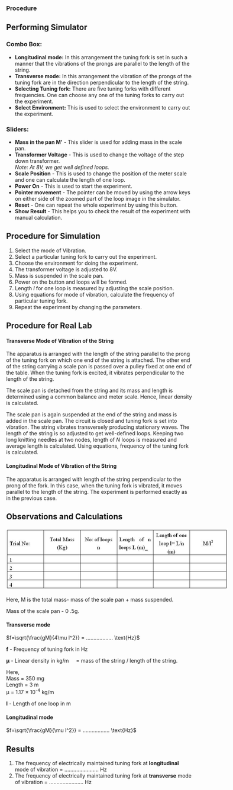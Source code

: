 ### Procedure


<h2>Performing Simulator</h2>

<h3>Combo Box:</h3>
<ul>
  <li><strong>Longitudinal mode:</strong> In this arrangement the tuning fork is set in such a manner that the vibrations of the prongs are parallel to the length of the string.</li>
  <li><strong>Transverse mode:</strong> In this arrangement the vibration of the prongs of the tuning fork are in the direction perpendicular to the length of the string.</li>
  <li><strong>Selecting Tuning fork:</strong> There are five tuning forks with different frequencies. One can choose any one of the tuning forks to carry out the experiment.</li>
  <li><strong>Select Environment:</strong> This is used to select the environment to carry out the experiment.</li>
</ul>

<h3>Sliders:</h3>
<ul>
  <li><strong>Mass in the pan M'</strong> - This slider is used for adding mass in the scale pan.</li>
  <li><strong>Transformer Voltage</strong> - This is used to change the voltage of the step down transformer.<br><em>Note: At 8V, we get well defined loops.</em></li>
  <li><strong>Scale Position</strong> - This is used to change the position of the meter scale and one can calculate the length of one loop.</li>
  <li><strong>Power On</strong> - This is used to start the experiment.</li>
  <li><strong>Pointer movement</strong> - The pointer can be moved by using the arrow keys on either side of the zoomed part of the loop image in the simulator.</li>
  <li><strong>Reset</strong> - One can repeat the whole experiment by using this button.</li>
  <li><strong>Show Result</strong> - This helps you to check the result of the experiment with manual calculation.</li>
</ul>

<h2>Procedure for Simulation</h2>
<ol>
  <li>Select the mode of Vibration.</li>
  <li>Select a particular tuning fork to carry out the experiment.</li>
  <li>Choose the environment for doing the experiment.</li>
  <li>The transformer voltage is adjusted to 8V.</li>
  <li>Mass is suspended in the scale pan.</li>
  <li>Power on the button and loops will be formed.</li>
  <li>Length <em>l</em> for one loop is measured by adjusting the scale position.</li>
  <li>Using equations for mode of vibration, calculate the frequency of particular tuning fork.</li>
  <li>Repeat the experiment by changing the parameters.</li>
</ol>

<h2>Procedure for Real Lab</h2>

<h4>Transverse Mode of Vibration of the String</h4>
<p>The apparatus is arranged with the length of the string parallel to the prong of the tuning fork on which one end of the string is attached. The other end of the string carrying a scale pan is passed over a pulley fixed at one end of the table. When the tuning fork is excited, it vibrates perpendicular to the length of the string.</p>
<p>The scale pan is detached from the string and its mass and length is determined using a common balance and meter scale. Hence, linear density is calculated.</p>
<p>The scale pan is again suspended at the end of the string and mass is added in the scale pan. The circuit is closed and tuning fork is set into vibration. The string vibrates transversely producing stationary waves. The length of the string is so adjusted to get well-defined loops. Keeping two long knitting needles at two nodes, length of <em>N</em> loops is measured and average length is calculated. Using equations, frequency of the tuning fork is calculated.</p>

<h4>Longitudinal Mode of Vibration of the String</h4>
<p>The apparatus is arranged with length of the string perpendicular to the prong of the fork. In this case, when the tuning fork is vibrated, it moves parallel to the length of the string. The experiment is performed exactly as in the previous case.</p>

## Observations and Calculations


<div style="display: block; margin-left: auto; margin-right: auto; text-align: center; width: fit-content;"><img src="./images/figure4.jpg" alt="Figure 4" style="max-width: 600px; height: auto;"><p style="text-align: center; font-size: smaller; font-style: italic;"></p></div>

Here, M is the total mass- mass of the scale pan + mass suspended.

Mass of the scale pan - 0 .5g.


#### Transverse mode

$f=\sqrt{\frac{gM}{4\mu l^2}} = .................. \text{Hz}$


<p><strong>f</strong> - Frequency of tuning fork in Hz</p>

<p><strong>&mu;</strong> - Linear density in kg/m &nbsp; &nbsp; 
= mass of the string / length of the string.</p>

<p>Here,<br>
Mass = 350&nbsp;mg<br>
Length = 3&nbsp;m<br>
&mu; = 1.17 &times; 10<sup>-4</sup>&nbsp;kg/m
</p>

<p><strong>l</strong> - Length of one loop in m</p>

#### Longitudinal mode

$f=\sqrt{\frac{gM}{\mu l^2}} = .................. \text{Hz}$

<h2>Results</h2>

<ol>
  <li>The frequency of electrically maintained tuning fork at <strong>longitudinal</strong> mode of vibration = ....................... Hz</li>
  <li>The frequency of electrically maintained tuning fork at <strong>transverse</strong> mode of vibration = ....................... Hz</li>
</ol>



